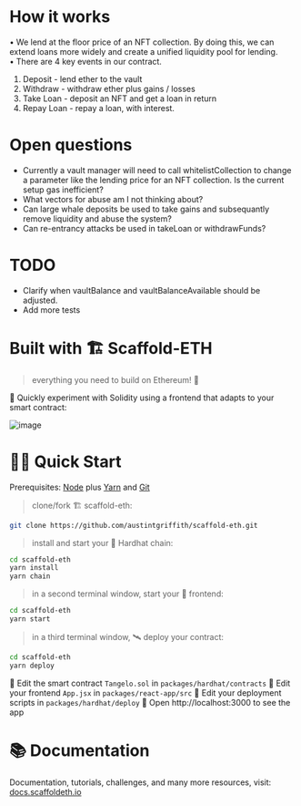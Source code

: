 # How it works

• We lend at the floor price of an NFT collection. By doing this, we can extend loans more widely and create a unified liquidity pool for lending. 
• There are 4 key events in our contract.

1. Deposit - lend ether to the vault 
1. Withdraw - withdraw ether plus gains / losses
1. Take Loan - deposit an NFT and get a loan in return
1. Repay Loan - repay a loan, with interest.

# Open questions

- Currently a vault manager will need to call whitelistCollection to change a parameter like the lending price for an NFT collection. Is the current setup gas inefficient?
- What vectors for abuse am I not thinking about? 
- Can large whale deposits be used to take gains and subsequantly remove liquidity and abuse the system?
- Can re-entrancy attacks be used in takeLoan or withdrawFunds?


# TODO
- Clarify when vaultBalance and vaultBalanceAvailable should be adjusted. 
- Add more tests

# Built with  🏗 Scaffold-ETH

> everything you need to build on Ethereum! 🚀

🧪 Quickly experiment with Solidity using a frontend that adapts to your smart contract:

![image](https://user-images.githubusercontent.com/2653167/124158108-c14ca380-da56-11eb-967e-69cde37ca8eb.png)


# 🏄‍♂️ Quick Start

Prerequisites: [Node](https://nodejs.org/en/download/) plus [Yarn](https://classic.yarnpkg.com/en/docs/install/) and [Git](https://git-scm.com/downloads)

> clone/fork 🏗 scaffold-eth:

```bash
git clone https://github.com/austintgriffith/scaffold-eth.git
```

> install and start your 👷‍ Hardhat chain:

```bash
cd scaffold-eth
yarn install
yarn chain
```

> in a second terminal window, start your 📱 frontend:

```bash
cd scaffold-eth
yarn start
```

> in a third terminal window, 🛰 deploy your contract:

```bash
cd scaffold-eth
yarn deploy
```

🔏 Edit the smart contract `Tangelo.sol` in `packages/hardhat/contracts`
📝 Edit your frontend `App.jsx` in `packages/react-app/src`
💼 Edit your deployment scripts in `packages/hardhat/deploy`
📱 Open http://localhost:3000 to see the app

# 📚 Documentation

Documentation, tutorials, challenges, and many more resources, visit: [docs.scaffoldeth.io](https://docs.scaffoldeth.io)
